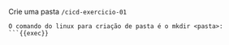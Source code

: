 Crie uma pasta `/cicd-exercicio-01`

```plain
O comando do linux para criação de pasta é o mkdir <pasta>:
```{{exec}}
